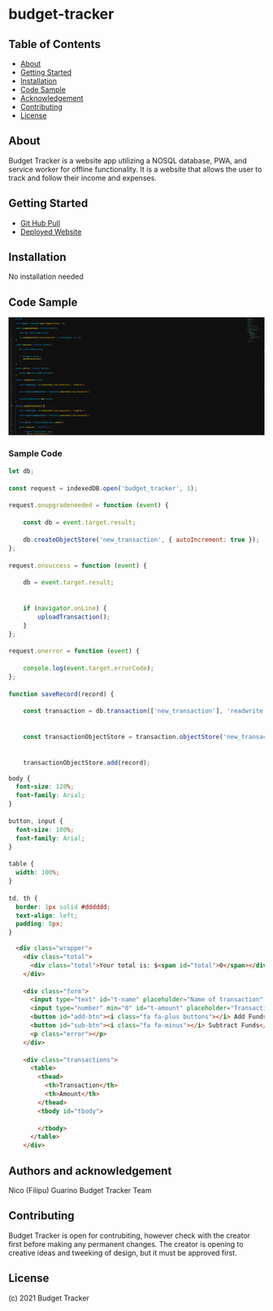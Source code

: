 # budget-tracker

## Table of Contents

- [About](#about)
- [Getting Started](#getting-started)
- [Installation](#installation)
- [Code Sample](#code-sample)
- [Acknowledgement](#acknowledgement)
- [Contributing](#contributing)
- [License](#license)

## About <a name = "about"></a>

Budget Tracker is a website app utilizing a NOSQL database, PWA, and service worker for offline functionality. It is a website that allows the user to track and follow their income and expenses.

## Getting Started <a name = "getting-started"></a>

* [Git Hub Pull](https://github.com/nicoguarino/budget-tracker.git)
* [Deployed Website](https://guarded-mountain-60579.herokuapp.com/)

## Installation <a name = "installation"></a>

No installation needed 

## Code Sample <a name = "code-sample"></a>

![Sample Code](https://github.com/nicoguarino/budget-tracker/blob/main/images/sample_code.PNG?raw=true "Sample Code")

### Sample Code
```JavaScript Sample
let db;

const request = indexedDB.open('budget_tracker', 1);

request.onupgradeneeded = function (event) {

    const db = event.target.result;

    db.createObjectStore('new_transaction', { autoIncrement: true });
};
 
request.onsuccess = function (event) {

    db = event.target.result;


    if (navigator.onLine) {
        uploadTransaction();
    }
};

request.onerror = function (event) {

    console.log(event.target.errorCode);
};

function saveRecord(record) {
 
    const transaction = db.transaction(['new_transaction'], 'readwrite');

    
    const transactionObjectStore = transaction.objectStore('new_transaction');


    transactionObjectStore.add(record);
```
```CSS Sample
body {
  font-size: 120%;
  font-family: Arial;
}

button, input {
  font-size: 100%;
  font-family: Arial;
}

table {
  width: 100%;
}

td, th {
  border: 1px solid #dddddd;
  text-align: left;
  padding: 8px;
}
```
```HTML
  <div class="wrapper">
    <div class="total">
      <div class="total">Your total is: $<span id="total">0</span></div>
    </div>

    <div class="form">
      <input type="text" id="t-name" placeholder="Name of transaction" />
      <input type="number" min="0" id="t-amount" placeholder="Transaction amount" />
      <button id="add-btn"><i class="fa fa-plus buttons"></i> Add Funds</button>
      <button id="sub-btn"><i class="fa fa-minus"></i> Subtract Funds</button>
      <p class="error"></p>
    </div>

    <div class="transactions">
      <table>
        <thead>
          <th>Transaction</th>
          <th>Amount</th>
        </thead>
        <tbody id="tbody">

        </tbody>
      </table>
    </div>
```

## Authors and acknowledgement <a name = "acknowledgement"></a>

Nico (Filipu) Guarino
Budget Tracker Team


## Contributing <a name = "contributing"></a>

Budget Tracker is open for contrubiting, however check with the creator first before making any permanent changes. The creator is opening to creative ideas and tweeking of design, but it must be approved first.

## License <a name = "license">

(c) 2021 Budget Tracker